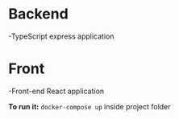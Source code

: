 Backend
====================
-TypeScript express application
  
Front
====================
-Front-end React application

__To run it:__
`docker-compose up` inside project folder
